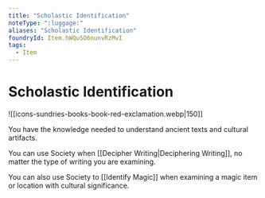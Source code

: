 ```yaml
---
title: "Scholastic Identification"
noteType: ":luggage:"
aliases: "Scholastic Identification"
foundryId: Item.hWQuSO6nunvRzMvI
tags:
  - Item
---
```


# Scholastic Identification
![[icons-sundries-books-book-red-exclamation.webp|150]]

You have the knowledge needed to understand ancient texts and cultural artifacts.

You can use Society when [[Decipher Writing|Deciphering Writing]], no matter the type of writing you are examining.

You can also use Society to [[Identify Magic]] when examining a magic item or location with cultural significance.
